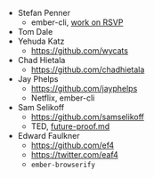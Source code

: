 * Stefan Penner
  * ember-cli, [work on RSVP][1.0-rc4]
* Tom Dale
* Yehuda Katz
  * https://github.com/wycats
* Chad Hietala
  * https://github.com/chadhietala
* Jay Phelps
  * https://github.com/jayphelps
  * Netflix, ember-cli
* Sam Selikoff
  * https://github.com/samselikoff
  * TED, [future-proof.md](https://gist.github.com/samselikoff/1d7300ce59d216fdaf97)
* Edward Faulkner
  * https://github.com/ef4
  * https://twitter.com/eaf4
  * `ember-browserify`

[1.0-rc4]: http://emberjs.com/blog/2013/05/28/ember-1-0-rc4.html
